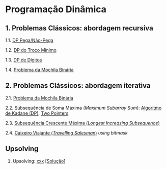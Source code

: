 # Programação Dinâmica

## 1. Problemas Clássicos: abordagem recursiva

1.1. [DP Pega/Não-Pega](algoritmos/problema_moedas.cpp)

1.2. [DP do Troco Mínimo](algoritmos/problema_troco_minimo.cpp)

<!-- 1.3. [Algoritmo de Kadane](algoritmos/kadane.cpp) -->

1.3. [DP de Dígitos](algoritmos/dp_digitos.cpp)

1.4. [Problema da Mochila Binária](algoritmos/mochila_rec.cpp)
 
## 2. Problemas Clássicos: abordagem iterativa
 
2.1. [Problema da Mochila Binária](algoritmos/mochila_dp.cpp)
    
2.2. Subsequência de Soma Máxima (*Maximum Subarray Sum*): [Algoritmo de Kadane (DP)](algoritmos/kadane_dp.cpp), [Two Pointers](algoritmos/subseqsomamax.cpp)

2.3. [Subsequência Crescente Máxima (*Longest Increasing Subsequence*)](algoritmos/lsi.cpp)

2.4. [Caixeiro Viajante (*Travelling Salesman*)](algoritmos/travelling_salesman_dp.cpp) *using bitmask*

## Upsolving

1. Upsolving: [xxx](https://codeforces.com/problemset/) [[Solução](upsolving/xxx)]
